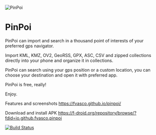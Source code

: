 ![PinPoi](https://raw.githubusercontent.com/fvasco/pinpoi/master/app/src/main/res/mipmap-mdpi/ic_launcher.png)
# PinPoi

PinPoi can import and search in a thousand point of interests of your preferred gps navigator.

Import KML, KMZ, OV2, GeoRSS, GPX, ASC, CSV and zipped collections directly into your phone and organize it in collections.

PinPoi can search using your gps position or a custom location, you can choose your destination and open it with preferred app.

PinPoi is free, really!

Enjoy.

Features and screenshots https://fvasco.github.io/pinpoi/

Download and install APK https://f-droid.org/repository/browse/?fdid=io.github.fvasco.pinpoi

[![Build Status](https://travis-ci.org/fvasco/pinpoi.svg)](https://github.com/fvasco/pinpoi)
